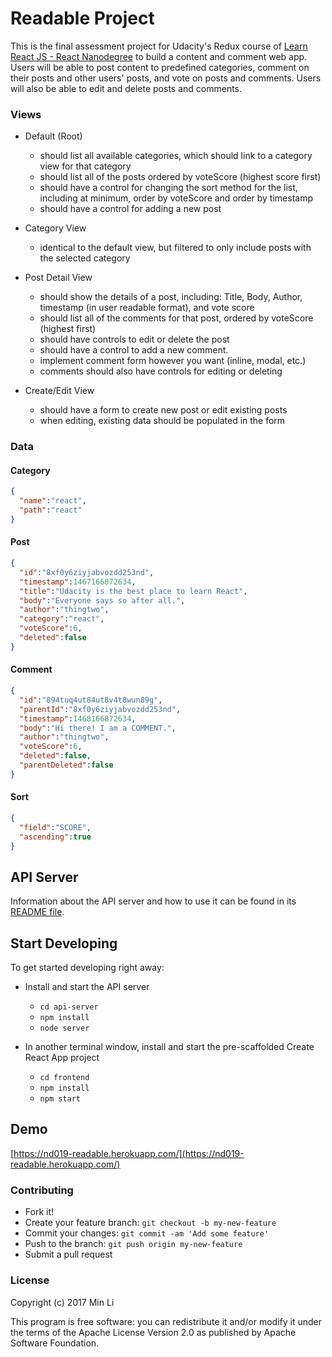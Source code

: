 # Readable Project

This is the final assessment project for Udacity's Redux course of [Learn React JS - React Nanodegree](https://www.udacity.com/course/react-nanodegree--nd019) to build a content and comment web app. Users will be able to post content to predefined categories, comment on their posts and other users' posts, and vote on posts and comments. Users will also be able to edit and delete posts and comments.

### Views
* Default (Root)
  - should list all available categories, which should link to a category view for that category
  - should list all of the posts ordered by voteScore (highest score first)
  - should have a control for changing the sort method for the list, including at minimum, order by voteScore and order by timestamp
  - should have a control for adding a new post

* Category View
  - identical to the default view, but filtered to only include posts with the selected category

* Post Detail View
  - should show the details of a post, including: Title, Body, Author, timestamp (in user readable format), and vote score
  - should list all of the comments for that post, ordered by voteScore (highest first)
  - should have controls to edit or delete the post
  - should have a control to add a new comment.
  - implement comment form however you want (inline, modal, etc.)
  - comments should also have controls for editing or deleting

* Create/Edit View
  - should have a form to create new post or edit existing posts
  - when editing, existing data should be populated in the form

### Data

#### Category
```json
{
  "name":"react",
  "path":"react"
}
```

#### Post
```json
{
  "id":"8xf0y6ziyjabvozdd253nd",
  "timestamp":1467166872634,
  "title":"Udacity is the best place to learn React",
  "body":"Everyone says so after all.",
  "author":"thingtwo",
  "category":"react",
  "voteScore":6,
  "deleted":false
}
```

#### Comment
```json
{
  "id":"894tuq4ut84ut8v4t8wun89g",
  "parentId":"8xf0y6ziyjabvozdd253nd",
  "timestamp":1468166872634,
  "body":"Hi there! I am a COMMENT.",
  "author":"thingtwo",
  "voteScore":6,
  "deleted":false,
  "parentDeleted":false
}
```

#### Sort
```json
{
  "field":"SCORE",
  "ascending":true
}
```

## API Server

Information about the API server and how to use it can be found in its [README file](api-server/README.md).

## Start Developing

To get started developing right away:

* Install and start the API server
    - `cd api-server`
    - `npm install`
    - `node server`

* In another terminal window, install and start the pre-scaffolded Create React App project
    - `cd frontend`
    - `npm install`
    - `npm start`

## Demo
[https://nd019-readable.herokuapp.com/](https://nd019-readable.herokuapp.com/)

### Contributing

* Fork it!
* Create your feature branch: `git checkout -b my-new-feature`
* Commit your changes: `git commit -am 'Add some feature'`
* Push to the branch: `git push origin my-new-feature`
* Submit a pull request


### License

Copyright (c) 2017 Min Li

This program is free software: you can redistribute it and/or modify it under the terms of the Apache License Version 2.0 as published by Apache Software Foundation.
